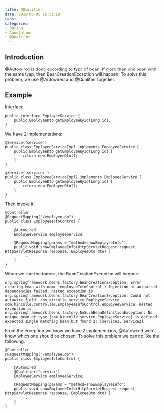 ```yaml
---
title: @Qualifier
date: 2018-08-05 16:51:19
tags:
categories:
- Spring
- Annotation
- @Qualifier
---
```

## Introduction
@Autowired is done according to type of bean. If more than one bean with the same tyep, then BeanCreationException will happen. To solve this problem, we use @Autowired and @Qualifier together.

## Example

Interface

	public interface EmployeeService {
	    public EmployeeDto getEmployeeById(Long id);
	}

We have 2 implementations:

	@Service("service")
	public class EmployeeServiceImpl implements EmployeeService {
	    public EmployeeDto getEmployeeById(Long id) {
	        return new EmployeeDto();
	    }
	}
	
	@Service("service1")
	public class EmployeeServiceImpl1 implements EmployeeService {
	    public EmployeeDto getEmployeeById(Long id) {
	        return new EmployeeDto();
	    }
	}

Then invoke it:

	@Controller
	@RequestMapping("/emplayee.do")
	public class EmployeeInfoControl {
	    
	    @Autowired
	    EmployeeService employeeService;
	     
	    @RequestMapping(params = "method=showEmplayeeInfo")
	    public void showEmplayeeInfo(HttpServletRequest request, HttpServletResponse response, EmployeeDto dto) {
	        ...
	    }
	}

When we star the tomcat, the BeanCreationException will happen:
	
	org.springframework.beans.factory.BeanCreationException: Error creating bean with name 'employeeInfoControl': Injection of autowired dependencies failed; nested exception is org.springframework.beans.factory.BeanCreationException: Could not autowire field: com.kincolle.service.EmployeeService com.kincolle.controller.EmployeeInfoControl.employeeService; nested exception is org.springframework.beans.factory.NoSuchBeanDefinitionException: No unique bean of type [com.kincolle.service.EmployeeService] is defined: expected single matching bean but found 2: [service1, service2]

From the exception we know we have 2 implementions, @Autowired won't know which one should be chosen. To solve this problem we can do like the following:

	@Controller
	@RequestMapping("/emplayee.do")
	public class EmployeeInfoControl {
	    
	    @Autowired
	    @Qualifier("service")
	    EmployeeService employeeService;
	    
	    @RequestMapping(params = "method=showEmplayeeInfo")
	    public void showEmplayeeInfo(HttpServletRequest request, HttpServletResponse response, EmployeeDto dto) {
	        ...
	    }
	}